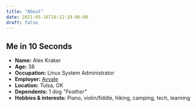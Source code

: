 ```yaml
---
title: "About"
date: 2021-05-16T16:12:19-06:00
draft: false
---
```


## Me in 10 Seconds

* **Name:** Alex Kraker 
* **Age:** 38
* **Occupation:** Linux System Administrator
* **Employer:** [Avvale](https://avvale.com)
* **Location:** Tulsa, OK
* **Dependents:**  1 dog _"Feather"_
* **Hobbies & interests:** Piano, violin/fiddle, hiking, camping, tech, learning
